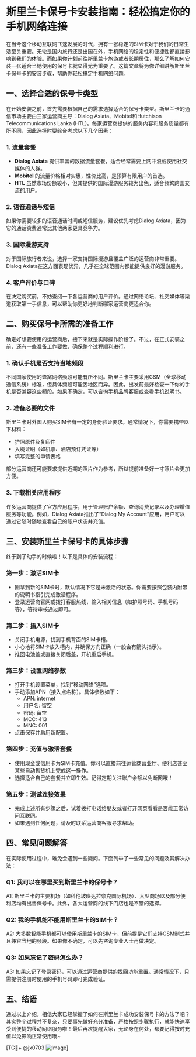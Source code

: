 # 斯里兰卡保号卡安装指南：轻松搞定你的手机网络连接

在当今这个移动互联网飞速发展的时代，拥有一张稳定的SIM卡对于我们的日常生活至关重要。无论是国内旅行还是出国在外，手机网络的稳定性和便捷性都直接影响到我们的体验。而如果你计划前往斯里兰卡旅游或者长期居住，那么了解如何安装一张适合当地使用的保号卡就显得尤为重要了。这篇文章将为你详细讲解斯里兰卡保号卡的安装步骤，帮助你轻松搞定手机网络问题。

## 一、选择合适的保号卡类型

在开始安装之前，首先需要根据自己的需求选择适合的保号卡类型。斯里兰卡的通信市场主要由三家运营商主导：Dialog Axiata、Mobitel和Hutchison Telecommunications Lanka (HTL)。每家运营商提供的服务内容和服务质量都有所不同，因此选择时要综合考虑以下几个因素：

### 1. **流量套餐**
   - **Dialog Axiata** 提供丰富的数据流量套餐，适合经常需要上网冲浪或使用社交媒体的人群。
   - **Mobitel** 的流量价格相对实惠，性价比高，是预算有限用户的首选。
   - **HTL** 虽然市场份额较小，但其提供的国际漫游服务较为出色，适合频繁跨国交流的用户。

### 2. **语音通话与短信**
   如果你需要较多的语音通话时间或短信服务，建议优先考虑Dialog Axiata，因为它的通话资费通常比其他两家更具竞争力。

### 3. **国际漫游支持**
   对于国际旅行者来说，选择一家支持国际漫游且覆盖广泛的运营商非常重要。Dialog Axiata在这方面表现优异，几乎在全球范围内都能提供良好的漫游服务。

### 4. **客户评价与口碑**
   在决定购买前，不妨查阅一下各运营商的用户评价。通过网络论坛、社交媒体等渠道获取第一手信息，可以帮助你更好地判断哪家运营商更适合你。

## 二、购买保号卡所需的准备工作

确定好想要使用的运营商后，接下来就是实际操作阶段了。不过，在正式安装之前，还有一些准备工作要做，确保整个过程顺利进行。

### 1. **确认手机是否支持当地频段**
   不同国家使用的蜂窝网络频段可能有所不同。斯里兰卡主要采用GSM（全球移动通信系统）标准，但具体频段可能因地区而异。因此，出发前最好检查一下你的手机是否兼容这些频段。如果不确定，可以咨询手机品牌客服或查看手机说明书。

### 2. **准备必要的文件**
   斯里兰卡对外国人购买SIM卡有一定的身份验证要求。通常情况下，你需要携带以下材料：
   - 护照原件及复印件
   - 入境证明（如机票、酒店预订凭证等）
   - 填写完整的申请表格

   部分运营商还可能要求提供近期的照片作为参考，所以提前准备好一寸照片会更加方便。

### 3. **下载相关应用程序**
   许多运营商提供了官方应用程序，用于管理账户余额、查询消费记录以及办理增值服务等功能。例如，Dialog Axiata推出了“Dialog My Account”应用，用户可以通过它随时随地查看自己的账户状态并充值。

## 三、安装斯里兰卡保号卡的具体步骤

终于到了动手的时候啦！以下是具体的安装流程：

### 第一步：激活SIM卡
   - 刚拿到新的SIM卡时，默认情况下它是未激活的状态。你需要按照包装内附带的说明书指引完成激活程序。
   - 登录运营商官网或拨打客服热线，输入相关信息（如护照号码、手机号码等），等待审核通过即可。

### 第二步：插入SIM卡
   - 关闭手机电源，找到手机背面的SIM卡槽。
   - 小心地将SIM卡放入槽内，并确保方向正确（一般会有箭头指示）。
   - 推回电池盖或直接关闭后盖，开机重启手机。

### 第三步：设置网络参数
   - 打开手机设置菜单，找到“移动网络”选项。
   - 手动添加APN（接入点名称）。具体参数如下：
     - APN: internet
     - 用户名: 留空
     - 密码: 留空
     - MCC: 413
     - MNC: 001
   - 点击保存并启用新配置。

### 第四步：充值与激活套餐
   - 使用现金或信用卡为SIM卡充值。你可以直接前往运营商营业厅、便利店甚至某些自动售货机上完成这一操作。
   - 选择适合自己的套餐并立即生效。记得定期关注账户余额以免断网哦！

### 第五步：测试连接效果
   - 完成上述所有步骤之后，试着拨打电话给朋友或者打开网页看看是否能正常访问互联网。
   - 如果遇到任何问题，请及时联系运营商客服寻求帮助。

## 四、常见问题解答

在实际使用过程中，难免会遇到一些疑问。下面列举了一些常见的问题及其解决办法：

### Q1: 我可以在哪里买到斯里兰卡的保号卡？
A1: 斯里兰卡的主要机场（如科伦坡班达拉奈克国际机场）、大型商场以及部分便利店均有出售保号卡。此外，各大运营商的线下门店也是不错的选择。

### Q2: 我的手机能不能用斯里兰卡的SIM卡？
A2: 大多数智能手机都可以使用斯里兰卡的SIM卡，但前提是它们支持GSM制式并且兼容当地的频段。如果你不确定，可以先咨询专业人士再做决定。

### Q3: 如果忘记了密码怎么办？
A3: 如果忘记了登录密码，可以通过运营商提供的找回功能重置。通常情况下，只需提供注册时使用的手机号码即可完成验证。

## 五、结语

通过以上介绍，相信大家已经掌握了如何在斯里兰卡成功安装保号卡的方法了吧？其实整个过程并不复杂，只要事先做好充分准备，严格按照步骤执行，就能快速享受到便捷的移动网络服务啦！最后再次提醒大家，无论身在何处，都要记得按时充值以免影响正常使用哦~

[TG💪+ @jx0703 ![Image](https://github.com/user-attachments/assets/dbca1d08-cadb-493c-b0ec-ad6f7a83f270)]